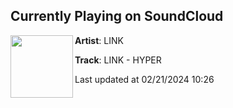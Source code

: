## Currently Playing on SoundCloud

[<img align="left" width="100" src="https://i1.sndcdn.com/artworks-VyK99VN3Z2RPRuMf-vrl5DA-t500x500.jpg">](https://soundcloud.com/letslinkmusic/link-hyper?in=saxurn/sets/wockhardt-falls)

**Artist**: LINK 

**Track**: LINK - HYPER

Last updated at 02/21/2024 10:26

